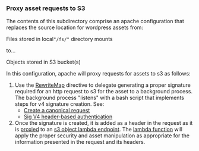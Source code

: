 ### Proxy asset requests to S3

The contents of this subdirectory comprise an apache configuration that replaces the source location for wordpress assets from:

 Files stored in local`"/fs/"` directory mounts

to...

Objects stored in S3 bucket(s)

In this configuration, apache will proxy requests for assets to s3 as follows:

1. Use the [RewriteMap](https://httpd.apache.org/docs/2.4/mod/mod_rewrite.html#rewritemap) directive to delegate generating a proper signature required for an http request to s3 for the asset to a background process.
   The background process "listens" with a bash script that implements steps for v4 signature creation. See:
   - [Create a canonical request](https://docs.aws.amazon.com/general/latest/gr/create-signed-request.html#create-canonical-request)
   - [Sig V4 header-based authentication](https://docs.aws.amazon.com/AmazonS3/latest/API/sig-v4-header-based-auth.html)
2. Once the signature is created, it is added as a header in the request as it is [proxied](https://httpd.apache.org/docs/2.4/mod/mod_proxy.html#proxypass) to an [s3 object lambda endpoint](https://docs.aws.amazon.com/AmazonS3/latest/userguide/transforming-objects.html).
   The [lambda function](https://docs.aws.amazon.com/AmazonS3/latest/userguide/olap-writing-lambda.html) will apply the proper security and asset manipulation as appropriate for the information presented in the request and its headers. 

